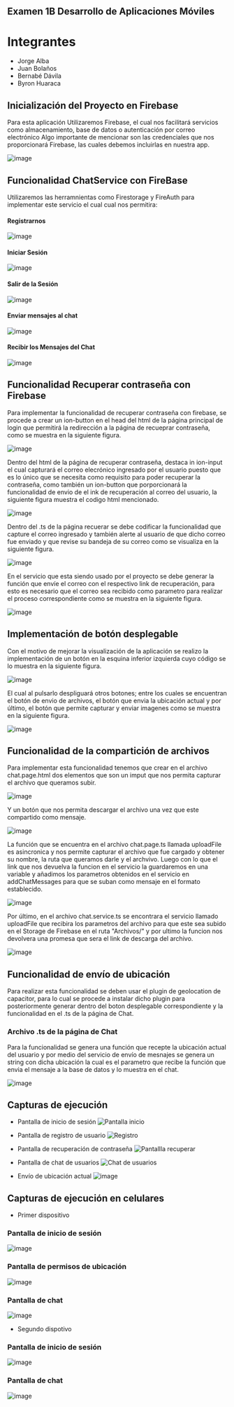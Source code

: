 ## Examen 1B Desarrollo de Aplicaciones Móviles

# Integrantes
* Jorge Alba
* Juan Bolaños
* Bernabé Dávila
* Byron Huaraca

## Inicialización del Proyecto en Firebase

Para esta aplicación Utilizaremos Firebase, el cual nos facilitará servicios como almacenamiento, base de datos o autenticación por correo electrónico
Algo importante de mencionar son las credenciales que nos proporcionará Firebase, las cuales debemos incluirlas en nuestra app.

![image](https://user-images.githubusercontent.com/58042023/145520819-36075fc8-0f58-4de4-bda4-5c35ab4fc47c.png)


## Funcionalidad ChatService con FireBase

Utilizaremos las herramnientas como Firestorage y FireAuth para implementar este servicio el cual cual nos permitira: 

#### Registrarnos  
![image](https://user-images.githubusercontent.com/58042023/145520966-eca91e13-b91b-437c-9baf-df8282f2b578.png)


#### Iniciar Sesión  
![image](https://user-images.githubusercontent.com/58042023/145521009-c8a7be9e-6d65-471e-9503-6711d4798b56.png)


#### Salir de la Sesión
![image](https://user-images.githubusercontent.com/58042023/145521028-49d54b57-d0cf-4f02-b89c-1721b20042eb.png)


#### Enviar mensajes al chat
![image](https://user-images.githubusercontent.com/58042023/145521067-8756f981-cc55-43da-84e1-5a973aff0a4c.png)


#### Recibir los Mensajes del Chat
![image](https://user-images.githubusercontent.com/58042023/145521138-9e024ddc-b97b-4bcc-950b-3d2f596f272c.png)

 
## Funcionalidad Recuperar contraseña con Firebase

Para implementar la funcionalidad de recuperar contraseña con firebase, se procede a crear un ion-button en el head del html de la página principal de login que permitirá la redirección a la página de recueprar contraseña, como se muestra en la siguiente figura.

![image](https://user-images.githubusercontent.com/66254573/145497602-e9efe9f8-76aa-4e4e-8ebe-4000d23c17a6.png)

Dentro del html de la página de recuperar contraseña, destaca in ion-input el cual capturará el correo elecrónico ingresado por el usuario puesto que es lo único que se necesita como requisito para poder recuperar la contraseña, como también un ion-button que porporcionará la funcionalidad de envio de el ink de recuperación al correo del usuario, la siguiente figura muestra el codigo html mencionado.

![image](https://user-images.githubusercontent.com/66254573/145497671-0c93a960-f85f-443b-8f03-278d1016f05d.png)


Dentro del .ts de la página recuerar se debe codificar la funcionalidad que capture el correo ingresado y también alerte al usuario de que dicho correo fue enviado y que revise su bandeja de su correo como se visualiza en la siguiente figura.

![image](https://user-images.githubusercontent.com/66254573/145498213-f7000fb7-a62b-4d3a-8d01-f59d324eec32.png)


En el servicio que esta siendo usado por el proyecto se debe generar la función que envíe el correo con el respectivo link de recuperación, para esto es necesario que el correo sea recibido como parametro para realizar el proceso correspondiente como se muestra en la siguiente figura.

![image](https://user-images.githubusercontent.com/66254573/145498372-386b5e79-309f-428e-9b70-cfbfb86a3c89.png)

## Implementación de botón desplegable

Con el motivo de mejorar la visualización de la aplicación se realizo la implementación de un botón en la esquina inferior izquierda cuyo código se lo muestra en la siguiente figura.

![image](https://user-images.githubusercontent.com/66254573/148398748-2e3c3f71-4f2d-4067-b9c7-f5f22c3fb451.png)

El cual al pulsarlo despliguará otros botones; entre los cuales se encuentran el botón de envio de archivos, el botón que envia la ubicación actual y por último, el botón que permite capturar y enviar imagenes como se muestra en la siguiente figura.

![image](https://user-images.githubusercontent.com/66254573/148398456-2bbef60d-e5ca-4dbe-a9e5-c03f799eaea0.png)


## Funcionalidad de la compartición de archivos

Para implementar esta funcionalidad tenemos que crear en el archivo chat.page.html dos elementos que son un imput que nos permita capturar el archivo que queramos subir.

![image](https://user-images.githubusercontent.com/58036212/145499491-40eb4b68-ad96-409c-9653-f27cb195d8f0.png)

Y un botón que nos permita descargar el archivo una vez que este compartido como mensaje.

![image](https://user-images.githubusercontent.com/58036212/145499640-7460bdcd-6578-4b69-a59b-3a6e24af7a2f.png)


La función que se encuentra en el archivo chat.page.ts llamada uploadFile es asincronica y nos permite capturar el archivo que fue cargado y obtener su nombre, la ruta que queramos darle y el archvivo. Luego con lo que el link que nos devuelva la funcion en el servicio la guardaremos en una variable y añadimos los parametros obtenidos en el servicio en addChatMessages para que se suban como mensaje en el formato establecido.

![image](https://user-images.githubusercontent.com/58036212/145500439-12f8441c-6b98-48f5-8471-d0da86f60a64.png)


Por último, en el archivo chat.service.ts se encontrara el servicio llamado uploadFile que recibira los parametros del archivo para que este sea subido en el Storage de Firebase en el ruta "Archivos/" y por ultimo la funcion nos devolvera una promesa que sera el link de descarga del archivo.

![image](https://user-images.githubusercontent.com/58036212/145500490-a05ca14e-ce60-4bdc-9b23-1c2a99831392.png)


## Funcionalidad de envío de ubicación

Para realizar esta funcionalidad se deben usar el plugin de geolocation de capacitor, para lo cual se procede a instalar dicho plugin para posteriormente generar dentro del boton desplegable correspondiente y la funcionalidad en el .ts de la página de Chat.

### Archivo .ts de la página de Chat

Para la funcionalidad se genera una función que recepte la ubicación actual del usuario y por medio del servicio de envío de mesnajes se genera un string con dicha ubicación la cual es el parametro que recibe la función que envia el mensaje a la base de datos y lo muestra en el chat.

![image](https://user-images.githubusercontent.com/66254573/148399084-8277ed13-fe38-4a4f-a3f1-9a7b5f41d456.png)


## Capturas de ejecución

* Pantalla de inicio de sesión
![Pantalla inicio](https://user-images.githubusercontent.com/58042215/145498670-297cce6f-b8d0-4082-8a7b-2e62e932a494.PNG)

* Pantalla de registro de usuario
![Registro](https://user-images.githubusercontent.com/58042215/145498706-c4796a11-8769-489f-a2ae-22784a0d2aa2.PNG)

* Pantalla de recuperación de contraseña
![Pantallla recuperar](https://user-images.githubusercontent.com/58042215/145498713-4ee41b30-2ef6-450c-95d4-dab71a3adacd.PNG)

* Pantalla de chat de usuarios
![Chat de usuarios](https://user-images.githubusercontent.com/58042215/145498954-ac45134e-2817-4af2-a8c5-9a36bce94176.PNG)

* Envío de ubicación actual
![image](https://user-images.githubusercontent.com/66254573/148399650-a5263937-6532-4210-ac7e-684117e2b39e.png)

## Capturas de ejecución en celulares

* Primer dispositivo

### Pantalla de inicio de sesión 

![image](https://user-images.githubusercontent.com/66254573/148624258-d053ea4c-7990-4e9c-bef1-4a195d465d38.png)

### Pantalla de permisos de ubicación

![image](https://user-images.githubusercontent.com/66254573/148624273-d404c601-6472-4c39-a39a-a136cdef63c1.png)

### Pantalla de chat

![image](https://user-images.githubusercontent.com/66254573/148624276-a6144c4f-37a9-4e6a-b17a-6e12b435783f.png)

* Segundo dispotivo

### Pantalla de inicio de sesión 

![image](https://user-images.githubusercontent.com/66254573/148624295-6fc22c71-644d-4c0f-8d42-a9f2b804a522.png)

### Pantalla de chat

![image](https://user-images.githubusercontent.com/66254573/148624316-95af5974-31af-428d-8907-e928595128de.png)












